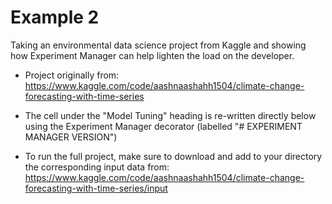 # Example 2

Taking an environmental data science project from Kaggle and showing how Experiment Manager can help lighten the load on the developer. 
* Project originally from: https://www.kaggle.com/code/aashnaashahh1504/climate-change-forecasting-with-time-series

* The cell under the "Model Tuning" heading is re-written directly below using the Experiment Manager decorator (labelled "# EXPERIMENT MANAGER VERSION")

* To run the full project, make sure to download and add to your directory the corresponding input data from: https://www.kaggle.com/code/aashnaashahh1504/climate-change-forecasting-with-time-series/input